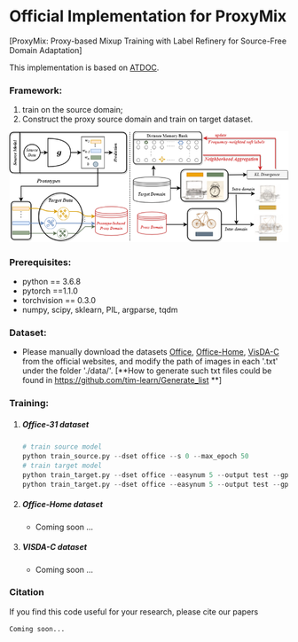 # Official Implementation for ProxyMix
[ProxyMix: Proxy-based Mixup Training with Label Refinery for Source-Free Domain Adaptation]

This implementation is based on [ATDOC](https://github.com/tim-learn/ATDOC).
### Framework:  

1. train on the source domain;
2. Construct the proxy source domain and train on target dataset.

<img src="figs/net.png" width="800"/>

### Prerequisites:
- python == 3.6.8
- pytorch ==1.1.0
- torchvision == 0.3.0
- numpy, scipy, sklearn, PIL, argparse, tqdm

### Dataset:

- Please manually download the datasets [Office](https://drive.google.com/file/d/0B4IapRTv9pJ1WGZVd1VDMmhwdlE/view), [Office-Home](https://drive.google.com/file/d/0B81rNlvomiwed0V1YUxQdC1uOTg/view), [VisDA-C](https://github.com/VisionLearningGroup/taskcv-2017-public/tree/master/classification) from the official websites, and modify the path of images in each '.txt' under the folder './data/'. [**How to generate such txt files could be found in https://github.com/tim-learn/Generate_list **]


### Training:
1. ##### Office-31 dataset
	```python
    # train source model
    python train_source.py --dset office --s 0 --max_epoch 50
    # train target model
    python train_target.py --dset office --easynum 5 --output test --gpu_id 7 --s 0 --t 1
    python train_target.py --dset office --easynum 5 --output test --gpu_id 7 --s 0 --t 2
	```
2. ##### Office-Home dataset
	- Coming soon ...
3. ##### VISDA-C dataset
	- Coming soon ...


### Citation

If you find this code useful for your research, please cite our papers
```
Coming soon...

